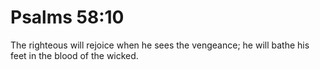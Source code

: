 # Psalms 58:10

The righteous will rejoice when he sees the vengeance; he will bathe his feet in the blood of the wicked.
